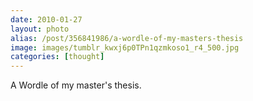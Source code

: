```yaml
---
date: 2010-01-27
layout: photo
alias: /post/356841986/a-wordle-of-my-masters-thesis
image: images/tumblr_kwxj6p0TPn1qzmkoso1_r4_500.jpg
categories: [thought]
---
```


A Wordle of my master's thesis. 
